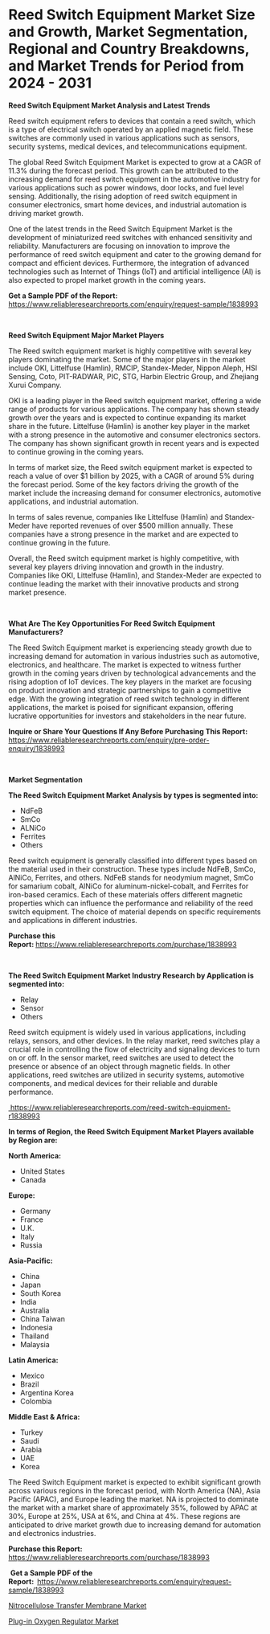 <p><h1>Reed Switch Equipment Market Size and Growth, Market Segmentation, Regional and Country Breakdowns, and Market Trends for Period from 2024 -  2031</h1></p><p><strong>Reed Switch Equipment Market Analysis and Latest Trends</strong></p>
<p><p>Reed switch equipment refers to devices that contain a reed switch, which is a type of electrical switch operated by an applied magnetic field. These switches are commonly used in various applications such as sensors, security systems, medical devices, and telecommunications equipment.</p><p>The global Reed Switch Equipment Market is expected to grow at a CAGR of 11.3% during the forecast period. This growth can be attributed to the increasing demand for reed switch equipment in the automotive industry for various applications such as power windows, door locks, and fuel level sensing. Additionally, the rising adoption of reed switch equipment in consumer electronics, smart home devices, and industrial automation is driving market growth.</p><p>One of the latest trends in the Reed Switch Equipment Market is the development of miniaturized reed switches with enhanced sensitivity and reliability. Manufacturers are focusing on innovation to improve the performance of reed switch equipment and cater to the growing demand for compact and efficient devices. Furthermore, the integration of advanced technologies such as Internet of Things (IoT) and artificial intelligence (AI) is also expected to propel market growth in the coming years.</p></p>
<p><strong>Get a Sample PDF of the Report:&nbsp;</strong> <a href="https://www.reliableresearchreports.com/enquiry/request-sample/1838993">https://www.reliableresearchreports.com/enquiry/request-sample/1838993</a></p>
<p>&nbsp;</p>
<p><strong>Reed Switch Equipment Major Market Players</strong></p>
<p><p>The Reed switch equipment market is highly competitive with several key players dominating the market. Some of the major players in the market include OKI, Littelfuse (Hamlin), RMCIP, Standex-Meder, Nippon Aleph, HSI Sensing, Coto, PIT-RADWAR, PIC, STG, Harbin Electric Group, and Zhejiang Xurui Company.</p><p>OKI is a leading player in the Reed switch equipment market, offering a wide range of products for various applications. The company has shown steady growth over the years and is expected to continue expanding its market share in the future. Littelfuse (Hamlin) is another key player in the market with a strong presence in the automotive and consumer electronics sectors. The company has shown significant growth in recent years and is expected to continue growing in the coming years.</p><p>In terms of market size, the Reed switch equipment market is expected to reach a value of over $1 billion by 2025, with a CAGR of around 5% during the forecast period. Some of the key factors driving the growth of the market include the increasing demand for consumer electronics, automotive applications, and industrial automation.</p><p>In terms of sales revenue, companies like Littelfuse (Hamlin) and Standex-Meder have reported revenues of over $500 million annually. These companies have a strong presence in the market and are expected to continue growing in the future.</p><p>Overall, the Reed switch equipment market is highly competitive, with several key players driving innovation and growth in the industry. Companies like OKI, Littelfuse (Hamlin), and Standex-Meder are expected to continue leading the market with their innovative products and strong market presence.</p></p>
<p>&nbsp;</p>
<p><strong>What Are The Key Opportunities For Reed Switch Equipment Manufacturers?</strong></p>
<p><p>The Reed Switch Equipment market is experiencing steady growth due to increasing demand for automation in various industries such as automotive, electronics, and healthcare. The market is expected to witness further growth in the coming years driven by technological advancements and the rising adoption of IoT devices. The key players in the market are focusing on product innovation and strategic partnerships to gain a competitive edge. With the growing integration of reed switch technology in different applications, the market is poised for significant expansion, offering lucrative opportunities for investors and stakeholders in the near future.</p></p>
<p><strong>Inquire or Share Your Questions If Any Before Purchasing This Report:</strong> <a href="https://www.reliableresearchreports.com/enquiry/pre-order-enquiry/1838993">https://www.reliableresearchreports.com/enquiry/pre-order-enquiry/1838993</a></p>
<p>&nbsp;</p>
<p><strong>Market Segmentation</strong></p>
<p><strong>The Reed Switch Equipment Market Analysis by types is segmented into:</strong></p>
<p><ul><li>NdFeB</li><li>SmCo</li><li>ALNiCo</li><li>Ferrites</li><li>Others</li></ul></p>
<p><p>Reed switch equipment is generally classified into different types based on the material used in their construction. These types include NdFeB, SmCo, AlNiCo, Ferrites, and others. NdFeB stands for neodymium magnet, SmCo for samarium cobalt, AlNiCo for aluminum-nickel-cobalt, and Ferrites for iron-based ceramics. Each of these materials offers different magnetic properties which can influence the performance and reliability of the reed switch equipment. The choice of material depends on specific requirements and applications in different industries.</p></p>
<p><strong>Purchase this Report:&nbsp;</strong><a href="https://www.reliableresearchreports.com/purchase/1838993">https://www.reliableresearchreports.com/purchase/1838993</a></p>
<p>&nbsp;</p>
<p><strong>The Reed Switch Equipment Market Industry Research by Application is segmented into:</strong></p>
<p><ul><li>Relay</li><li>Sensor</li><li>Others</li></ul></p>
<p><p>Reed switch equipment is widely used in various applications, including relays, sensors, and other devices. In the relay market, reed switches play a crucial role in controlling the flow of electricity and signaling devices to turn on or off. In the sensor market, reed switches are used to detect the presence or absence of an object through magnetic fields. In other applications, reed switches are utilized in security systems, automotive components, and medical devices for their reliable and durable performance.</p></p>
<p><a href="https://www.reliableresearchreports.com/reed-switch-equipment-r1838993">&nbsp;https://www.reliableresearchreports.com/reed-switch-equipment-r1838993</a></p>
<p><strong>In terms of Region, the Reed Switch Equipment Market Players available by Region are:</strong></p>
<p>
    <p> <strong> North America: </strong>
        <ul>
            <li>United States</li>
            <li>Canada</li>
        </ul>
        </p> 
    <p> <strong> Europe: </strong>
        <ul>
            <li>Germany</li>
            <li>France</li>
            <li>U.K.</li>
            <li>Italy</li>
            <li>Russia</li>
        </ul>
        </p> 
    <p> <strong> Asia-Pacific: </strong>
        <ul>
            <li>China</li>
            <li>Japan</li>
            <li>South Korea</li>
            <li>India</li>
            <li>Australia</li>
            <li>China Taiwan</li>
            <li>Indonesia</li>
            <li>Thailand</li>
            <li>Malaysia</li>
        </ul>
        </p> 
    <p> <strong> Latin America: </strong>
        <ul>
            <li>Mexico</li>
            <li>Brazil</li>
            <li>Argentina Korea</li>
            <li>Colombia</li>
        </ul>
        </p> 
    <p> <strong> Middle East & Africa: </strong>
        <ul>
            <li>Turkey</li>
            <li>Saudi</li>
            <li>Arabia</li>
            <li>UAE</li>
            <li>Korea</li>
        </ul>
    </p>
    </p>
<p><p>The Reed Switch Equipment market is expected to exhibit significant growth across various regions in the forecast period, with North America (NA), Asia Pacific (APAC), and Europe leading the market. NA is projected to dominate the market with a market share of approximately 35%, followed by APAC at 30%, Europe at 25%, USA at 6%, and China at 4%. These regions are anticipated to drive market growth due to increasing demand for automation and electronics industries.</p></p>
<p><strong>Purchase this Report: </strong><a href="https://www.reliableresearchreports.com/purchase/1838993">https://www.reliableresearchreports.com/purchase/1838993</a></p>
<p>&nbsp;<strong>Get a Sample PDF of the Report:&nbsp;&nbsp;</strong><a href="https://www.reliableresearchreports.com/enquiry/request-sample/1838993">https://www.reliableresearchreports.com/enquiry/request-sample/1838993</a></p>
<p><strong></strong></p>
<p><p><a href="https://issuu.com/reportprime-2/docs/nitrocellulose-transfer-membrane-market-size-2030.">Nitrocellulose Transfer Membrane Market</a></p><p><a href="https://github.com/RichRobinson5/Market-Research-Report-List-4/blob/main/plug-in-oxygen-regulator-market.md">Plug-in Oxygen Regulator Market</a></p></p>